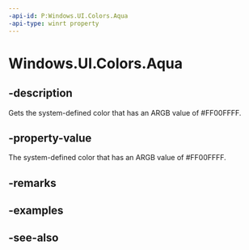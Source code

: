 ```yaml
---
-api-id: P:Windows.UI.Colors.Aqua
-api-type: winrt property
---
```


<!-- Property syntax
public Windows.UI.Color Aqua { get; }
-->

# Windows.UI.Colors.Aqua

## -description

Gets the system-defined color that has an ARGB value of #FF00FFFF.



## -property-value

The system-defined color that has an ARGB value of #FF00FFFF.

## -remarks

## -examples

## -see-also

